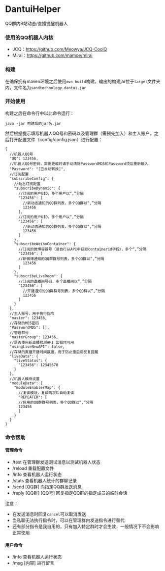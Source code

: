 # DantuiHelper
QQ群内B站动态/直播提醒机器人

### 使用的QQ机器人内核
- JCQ：https://github.com/Meowya/JCQ-CoolQ
- Mirai：https://github.com/mamoe/mirai

### 构建
在确保拥有maven环境之后使用`mvn build`构建，输出的构建jar位于`target`文件夹内，文件名为`sandtechnology.dantui.jar`

### 开始使用
构建之后在命令行中以此命令运行：

`java -jar 构建后的jar名.jar`

然后根据提示填写机器人QQ号和密码以及管理群（需预先加入）和主人账户，之后打开配置文件（config/config.json）进行配置：
```
{
  //机器人QQ号
  "QQ": 123456,
  //机器人QQ号密码，需要更改时请手动清除PasswordMD5和Password项后重新输入
  "Password": "[已自动转换]",
  //订阅配置
  "subscribeConfig": {
    //动态订阅配置
    "subscribeDynamic": {
      //订阅的用户UID，多个用户以“,”分隔
      "123456": [
        //新动态通知的QQ群列表，多个QQ群以“,”分隔
        123456
      ],
      //订阅的用户UID，多个用户以“,”分隔
      "123456": [
        //新动态通知的QQ群列表，多个QQ群以“,”分隔
        123456
      ]
    },
    "subscribeWeiboContainer": {
      //订阅的微博容器号（请自行从API中获取containerid字段），多个“,”分隔
      "123456": [
      //新微博通知的QQ群群号列表，多个QQ群以“,”分隔
        123456
      ]
    },
    "subscribeLiveRoom": {
      //订阅的直播间号码，多个直播间以“,”分隔
      "123456": [
        //开播通知的QQ群群号列表，多个QQ群以“,”分隔
        123456
      ]
    }
  },
  //主人账号，用于执行指令
  "master": 123456,
  //存储的MD5密码
  "PasswordMD5": [],
  //管理群号
  "masterGroup": 123456,
  //是否使用新直播检测API 出错时可用
  "usingLiveNewAPI": false,
  //存储的直播开播时间数据，用于防止重启后反复提醒
  "liveData": {
    "liveStatus": {
      "123456": 12345678
    }
  },
  //机器人模块设置
  "moduleData": {
    "moduleEnablerMap": {
      //复读模块，复读两次后自动复读
      "REPEATER": [
      //启用的QQ群群号列表，多个QQ群以“,”分隔
      123456
      ]
    }
  }
}

```
### 命令帮助
#### 管理命令
- /test 在管理群发送测试消息以测试机器人状态
- /reload 重载配置文件
- /info 查看机器人运行状态
- /stats 查看机器人统计的群聊记录
- /send [QQ群] 向指定QQ群发送消息
- /reply [QQ群] [QQ号] 回复指定QQ群的指定成员的临时会话

注意：
- 在发送消息时回复`cancel`可以取消发送
- 当私聊无法执行指令时，可以在管理群内发送指令进行替代
- 还有部分指令是我自用的，只有加入特定群时才会生效，一般情况下不会影响正常使用

#### 用户命令
- /info 查看机器人运行状态
- /msg [内容] 进行留言